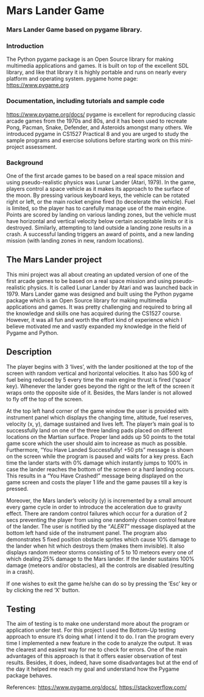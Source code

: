 # Mars Lander Game


### Mars Lander Game based on pygame library.



### Introduction
The Python pygame package is an Open Source library for making multimedia applications and games. It is
built on top of the excellent SDL library, and like that library it is highly portable and runs on nearly every
platform and operating system.
pygame home page:
https://www.pygame.org

### Documentation, including tutorials and sample code
https://www.pygame.org/docs/
pygame is excellent for reproducing classic arcade games from the 1970s and 80s, and it has been used to
recreate Pong, Pacman, Snake, Defender, and Asteroids amongst many others.
We introduced pygame in CS1527 Practical 8 and you are urged to study the sample programs and exercise
solutions before starting work on this mini-project assessment.

### Background
One of the first arcade games to be based on a real space
mission and using pseudo-realistic physics was Lunar
Lander (Atari, 1979).
In the game, players control a space vehicle as it makes its
approach to the surface of the moon. By pressing various
keyboard keys, the vehicle can be rotated right or left, or
the main rocket engine fired (to decelerate the vehicle).
Fuel is limited, so the player has to carefully manage use
of the main engine. Points are scored by landing on various
landing zones, but the vehicle must have horizontal and
vertical velocity below certain acceptable limits or it is
destroyed. Similarly, attempting to land outside a landing
zone results in a crash. A successful landing triggers an award of points, and a new landing
mission (with landing zones in new, random locations).


## The Mars Lander project
This mini project was all about creating an updated version of one of the first arcade games to be based on a real space mission and using pseudo-realistic physics. It is called Lunar Lander by Atari and was launched back in 1979. 
Mars Lander game was designed and built using the Python pygame package which is an Open Source library for making multimedia applications and games. It was pretty challenging and required to bring all the knowledge and skills one has acquired during the CS1527 course. However, it was all fun and worth the effort kind of experience which I believe motivated me and vastly expanded my knowledge in the field of Pygame and Python.

## Description
The player begins with 3 ‘lives’, with the lander positioned at the top of the screen with random vertical and horizontal velocities. It also has 500 kg of fuel being reduced by 5 every time the main engine thrust is fired (‘space’ key). Whenever the lander goes beyond the right or the left of the screen it wraps onto the opposite side of it. Besides, the Mars lander is not allowed to fly off the top of the screen.

At the top left hand corner of the game window the user is provided with instrument panel which displays the changing time, altitude, fuel reserves, velocity (x, y), damage sustained and lives left. The player’s main goal is to successfully land on one of the three landing pads placed on different locations on the Martian surface. Proper land adds up 50 points to the total game score which the user should aim to increase as much as possible. Furthermore, “You Have Landed Successfully! +50 pts” message is shown on the screen while the program is paused and waits for a key press.
Each time the lander starts with 0% damage which instantly jumps to 100% in case the lander reaches the bottom of the screen or a hard landing occurs. This results in a “You Have Crashed!” message being displayed on the game screen and costs the player 1 life and the game pauses till a key is pressed.

Moreover, the Mars lander’s velocity (y) is incremented by a small amount every game cycle in order to introduce the acceleration due to gravity effect.
There are random control failures which occur for a duration of 2 secs preventing the player from using one randomly chosen control feature of the lander. The user is notified by the “*ALERT*” message displayed at the bottom left hand side of the instrument panel. 
The program also demonstrates 5 fixed position obstacle sprites which cause 10% damage to the lander when hit which destroys them (makes them invisible). It also displays random meteor storms consisting of 5 to 10 meteors every one of which dealing 25% damage to the Mars lander. If the lander sustains 100% damage (meteors and/or obstacles), all the controls are disabled (resulting in a crash). 

If one wishes to exit the game he/she can do so by pressing the ‘Esc’ key or by clicking the red ‘X’ button.

## Testing
The aim of testing is to make one understand more about the program or application under test. For this project I used the Bottom-Up testing approach to ensure it’s doing what I intend it to do. I ran the program every time I implemented a new feature in the code to analyze the output. It was the clearest and easiest way for me to check for errors. One of the main advantages of this approach is that it offers easier observation of test results. Besides, it does, indeed, have some disadvantages but at the end of the day it helped me reach my goal and understand how the Pygame package behaves. 


References: https://www.pygame.org/docs/, https://stackoverflow.com/
